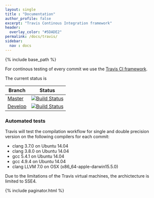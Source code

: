 ```yaml
---
layout: single
title : "Documentation"
author_profile: false
excerpt: "Travis Continous Integration framework"
header:
  overlay_color: "#5DADE2"
permalink: /docs/travis/
sidebar:
  nav : docs
---
```

{% include base_path %}
<!-- {% include toc icon="gears" title="Helpers" %} -->

For continous testing of every commit we use the [Travis CI framework](https://travis-ci.org/). 

The current status is 

| Branch       |  Status |
|----------    |  ------ |
| [Master](https://travis-ci.org/paboyle/Grid)       |  [![Build Status](https://travis-ci.org/paboyle/Grid.svg?branch=master)](https://travis-ci.org/paboyle/Grid) |
| [Develop](https://travis-ci.org/paboyle/Grid)       | [![Build Status](https://travis-ci.org/paboyle/Grid.svg?branch=develop)](https://travis-ci.org/paboyle/Grid) |


### Automated tests

Travis will test the compilation workflow for single and double precision version on the following compilers for each commit:

 - clang 3.7.0 on Ubuntu 14.04
 - clang 3.8.0 on Ubuntu 14.04
 - gcc 5.4.1 on Ubuntu 14.04
 - gcc 4.9.4 on Ubuntu 14.04
 - clang LLVM 7.0 on OSX (x86_64-apple-darwin15.5.0)

Due to the limitations of the Travis virtual machines, the archictecture is limited to SSE4.


{% include paginator.html %}